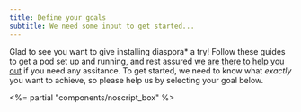 ```yaml
---
title: Define your goals
subtitle: We need some input to get started...
---
```


Glad to see you want to give installing diaspora\* a try! Follow these guides to get a pod set up and running, and rest assured [we are there to help you out](<%= url_to("site", "get_help") %>) if you need any assitance. To get started, we need to know what *exactly* you want to achieve, so please help us by selecting your goal below.

<div id="install_selector">
  <%= partial "components/noscript_box" %>

  <div id="system"></div>
  <div id="distribution"></div>
  <div id="version"></div>
  <div id="env"></div>
  <div id="database"></div>
  <div id="proxy"></div>
  <div id="guides"></div>
</div>

<script id="tpl-systems" type="text/x-handlebars-template">
  <h2>Select your operating system</h2>
  <div class="row">
    {{{items}}}
  </div>
</script>

<script id="tpl-system-entry" type="text/x-handlebars-template">
  <div class="col-md">
    <button
      class="install-button btn btn-{{color}} btn-lg btn-block"
      data-system="{{key}}"
      type="button"
    >
      <i class="fab fa-{{icon}}"></i><br>
      {{title}}
    </button>
  </div>
</script>

<script id="tpl-distributions" type="text/x-handlebars-template">
  <h2>Select your distribution</h2>
  <div class="row">
    <div class="col-md">
      <div class="list-group">
        {{{items}}}
      </div>
    </div>
  </div>
</script>

<script id="tpl-distribution-entry" type="text/x-handlebars-template">
  <button
    class="install-button list-group-item list-group-item-action {{activeClass}}"
    data-distribution="{{key}}"
    type="button"
  >
    {{title}}
  </button>
</script>

<script id="tpl-versions" type="text/x-handlebars-template">
  <h2>Select the OS version</h2>
  <div class="row">
    <div class="col-md">
      <div class="list-group">
        {{{items}}}
      </div>
    </div>
  </div>
</script>

<script id="tpl-version-entry" type="text/x-handlebars-template">
  <button
    class="install-button list-group-item list-group-item-action {{activeClass}}"
    data-version="{{key}}"
    type="button"
  >
    {{title}}
  </button>
</script>

<script id="tpl-envs" type="text/x-handlebars-template">
  <h2>Select your goal</h2>
  <div class="row">
    {{{items}}}
  </div>
</script>

<script id="tpl-env-entry" type="text/x-handlebars-template">
  <div class="col-md">
    <button
      class="install-button btn btn-{{color}} btn-lg btn-block"
      data-env="{{key}}"
      type="button"
    >
      <i class="{{icon}}"></i><br>
      {{title}}
    </button>
  </div>
</script>

<script id="tpl-databases" type="text/x-handlebars-template">
  <h2>Select your database system</h2>
  <div class="row">
    {{{items}}}
  </div>
</script>

<script id="tpl-database-entry" type="text/x-handlebars-template">
  <div class="col-md">
    <button
      class="install-button btn btn-{{color}} btn-lg btn-block"
      data-database="{{key}}"
      type="button"
    >
      {{title}}
    </button>
  </div>
</script>

<script id="tpl-proxies" type="text/x-handlebars-template">
  <h2>Select your reverse proxy</h2>
  <div class="row">
    {{{items}}}
  </div>
</script>

<script id="tpl-proxy-entry" type="text/x-handlebars-template">
  <div class="col-md">
    <button
      class="install-button btn btn-{{color}} btn-lg btn-block"
      data-proxy="{{key}}"
      type="button"
    >
      {{title}}
    </button>
  </div>
</script>

<script id="tpl-docker-guide" type="text/x-handlebars-template">
  <div class="col-md">
    <a
      class="install-button btn btn-success btn-lg btn-block"
      href="<%= url_to "install", "docker" %>{{params}}"
    >
      Install diaspora*
    </a>
  </div>
</script>

<script id="tpl-manual-guide" type="text/x-handlebars-template">
  <div class="col-md">
    <a
      class="install-button btn btn-success btn-lg btn-block"
      href="<%= url_to "install", "manual/guided/system_preparation" %>{{params}}"
    >
      Install diaspora*
    </a>
    <p class="text-center">
      <a href="<%= url_to "install", "manual/full" %>{{params}}">Show all instructions on a single page</a>.
    </p>
  </div>
</script>

<script>
  function compileTemplate(id) {
    return Handlebars.compile(document.getElementById("tpl-" + id).innerHTML);
  }

  window.installSelector = new DiasporaInstallSelector({
    available: <%= @available_environments.to_json %>,
    elements: {
      database: document.getElementById("database"),
      distribution: document.getElementById("distribution"),
      env: document.getElementById("env"),
      guides: document.getElementById("guides"),
      proxy: document.getElementById("proxy"),
      system: document.getElementById("system"),
      version: document.getElementById("version")
    },
    templates: {
      databaseEntry: compileTemplate("database-entry"),
      databases: compileTemplate("databases"),
      distributions: compileTemplate("distributions"),
      distributionsEntry: compileTemplate("distribution-entry"),
      dockerGuide: compileTemplate("docker-guide"),
      envEntry: compileTemplate("env-entry"),
      envs: compileTemplate("envs"),
      manualGuide: compileTemplate("manual-guide"),
      proxies: compileTemplate("proxies"),
      proxyEntry: compileTemplate("proxy-entry"),
      systemEntry: compileTemplate("system-entry"),
      systems: compileTemplate("systems"),
      versions: compileTemplate("versions"),
      versionsEntry: compileTemplate("version-entry")
    }
  });

  window.installSelector.init();
</script>
